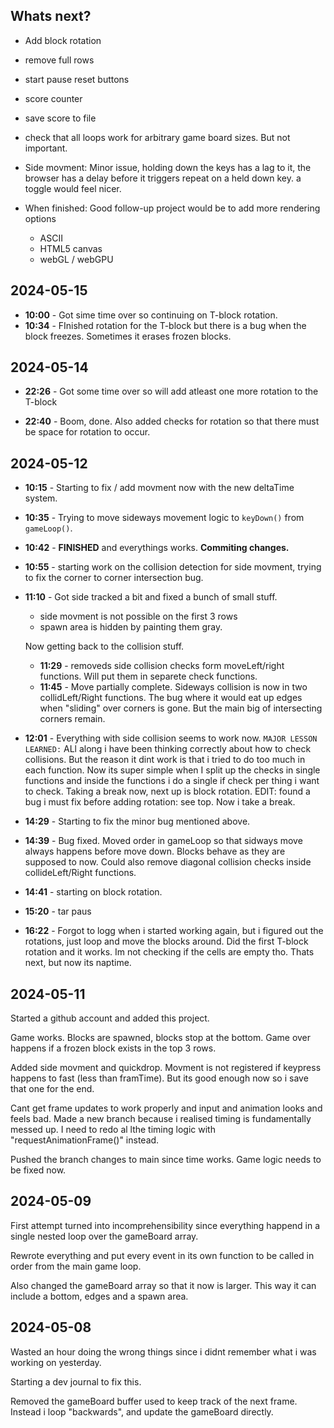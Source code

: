 ## Whats next?

- Add block rotation
- remove full rows
- start pause reset buttons
- score counter
- save score to file
- check that all loops work for arbitrary game board sizes. But not important.
- Side movment: Minor issue, holding down the keys has a lag to it, the browser has a delay before it triggers repeat on a held down key. a toggle would feel nicer.
- When finished: Good follow-up project would be to add more rendering options

  - ASCII
  - HTML5 canvas
  - webGL / webGPU

## 2024-05-15

- **10:00** - Got sime time over so continuing on T-block rotation.
- **10:34** - FInished rotation for the T-block but there is a bug when the block freezes. Sometimes it erases frozen blocks.

## 2024-05-14

- **22:26** - Got some time over so will add atleast one more rotation to the T-block

* **22:40** - Boom, done. Also added checks for rotation so that there must be space for rotation to occur.

## 2024-05-12

- **10:15** - Starting to fix / add movment now with the new deltaTime system.

* **10:35** - Trying to move sideways movement logic to `keyDown()` from `gameLoop()`.
* **10:42** - **FINISHED** and everythings works. **Commiting changes.**

* **10:55** - starting work on the collision detection for side movment, trying to fix the corner to corner intersection bug.

* **11:10** - Got side tracked a bit and fixed a bunch of small stuff.

  - side movment is not possible on the first 3 rows
  - spawn area is hidden by painting them gray.

  Now getting back to the collision stuff.

  - **11:29** - removeds side collision checks form moveLeft/right functions. Will put them in separete check functions.

  * **11:45** - Move partially complete. Sideways collision is now in two collidLeft/Right functions. The bug where it would eat up edges when "sliding" over corners is gone. But the main big of intersecting corners remain.

* **12:01** - Everything with side collision seems to work now. `MAJOR LESSON LEARNED:` ALl along i have been thinking correctly about how to check collisions. But the reason it dint work is that i tried to do too much in each function. Now its super simple when I split up the checks in single functions and inside the functions i do a single if check per thing i want to check. Taking a break now, next up is block rotation. EDIT: found a bug i must fix before adding rotation: see top. Now i take a break.

* **14:29** - Starting to fix the minor bug mentioned above.

* **14:39** - Bug fixed. Moved order in gameLoop so that sidways move always happens before move down. Blocks behave as they are supposed to now. Could also remove diagonal collision checks inside collideLeft/Right functions.
* **14:41** - starting on block rotation.
* **15:20** - tar paus

* **16:22** - Forgot to logg when i started working again, but i figured out the rotations, just loop and move the blocks around. Did the first T-block rotation and it works. Im not checking if the cells are empty tho. Thats next, but now its naptime.

## 2024-05-11

Started a github account and added this project.

Game works. Blocks are spawned, blocks stop at the bottom. Game over happens if a frozen block exists in the top 3 rows.

Added side movment and quickdrop. Movment is not registered if keypress happens to fast (less than framTime). But its good enough now so i save that one for the end.

Cant get frame updates to work properly and input and animation looks and feels bad.
Made a new branch because i realised timing is fundamentally messed up. I need to redo al lthe timing logic with "requestAnimationFrame()" instead.

Pushed the branch changes to main since time works. Game logic needs to be fixed now.

## 2024-05-09

First attempt turned into incomprehensibility since everything happend in a single nested loop over the gameBoard array.

Rewrote everything and put every event in its own function to be called in order from the main game loop.

Also changed the gameBoard array so that it now is larger. This way it can include a bottom, edges and a spawn area.

## 2024-05-08

Wasted an hour doing the wrong things since i didnt remember what i was working on yesterday.

Starting a dev journal to fix this.

Removed the gameBoard buffer used to keep track of the next frame. Instead i loop "backwards", and update the gameBoard directly.

